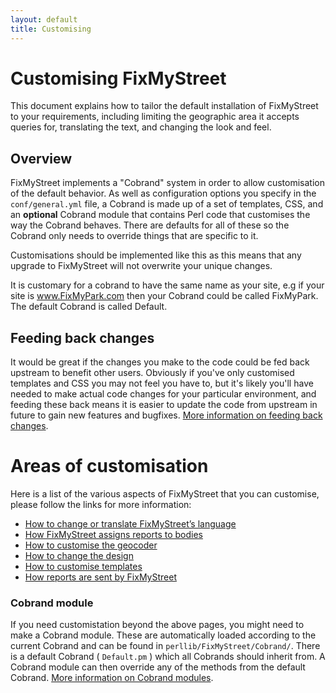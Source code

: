 ```yaml
---
layout: default
title: Customising
---
```


# Customising FixMyStreet

<p class="lead">This document explains how to tailor the default installation
of FixMyStreet to your requirements, including limiting the geographic area it
accepts queries for, translating the text, and changing the look and feel.</p>

## Overview

FixMyStreet implements a "Cobrand" system in order to allow customisation of
the default behavior. As well as configuration options you specify in the
`conf/general.yml` file, a Cobrand is made up of a set of templates, CSS, and an
**optional** Cobrand module that contains Perl code that customises the way the
Cobrand behaves. There are defaults for all of these so the Cobrand only needs
to override things that are specific to it.

Customisations should be implemented like this as this means that any
upgrade to FixMyStreet will not overwrite your unique changes.

It is customary for a cobrand to have the same name as your site,
e.g if your site is www.FixMyPark.com then your Cobrand could be
called FixMyPark. The default Cobrand is called Default.

## Feeding back changes

It would be great if the changes you make to the code could be fed back
upstream to benefit other users. Obviously if you've only customised templates
and CSS you may not feel you have to, but it's likely you'll have needed to
make actual code changes for your particular environment, and feeding these
back means it is easier to update the code from upstream in future to gain new
features and bugfixes.
[More information on feeding back changes](/feeding-back/).

# Areas of customisation

Here is a list of the various aspects of FixMyStreet that you can customise,
please follow the links for more information:

<div class="row-fluid">
  <div class="span6">
    <ul class="nav nav-pills nav-stacked">
      <li><a href="language/">How to change or translate FixMyStreet&rsquo;s language</a></li>
      <li><a href="fms_and_mapit/">How FixMyStreet assigns reports to bodies</a></li>
      <li><a href="geocoder/">How to customise the geocoder</a></li>
      <li><a href="css/">How to change the design</a></li>
      <li><a href="templates/">How to customise templates</a></li>
      <li><a href="send_reports/">How reports are sent by FixMyStreet</a></li>
    </ul>
  </div>
</div>

### Cobrand module

If you need customistation beyond the above pages, you might need to make a
Cobrand module. These are automatically loaded according to the current Cobrand
and can be found in `perllib/FixMyStreet/Cobrand/`. There is a default Cobrand
( `Default.pm` ) which all Cobrands should inherit from. A Cobrand module can
then override any of the methods from the default Cobrand. [More information on
Cobrand modules](/customising/cobrand-module/).


